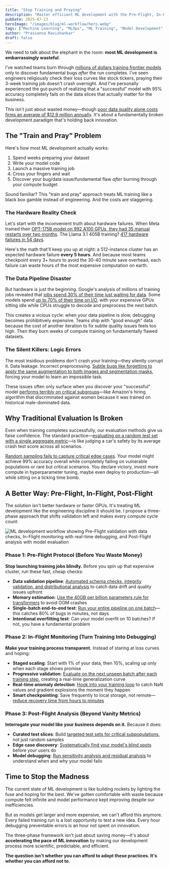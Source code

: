```yaml
---
title: "Stop Training and Praying"
description: "Master efficient ML development with the Pre-Flight, In-Flight, Post-Flight framework. Learn how to catch bugs before expensive training runs, monitor training in real-time, and evaluate models beyond vanity metrics. Stop wasting millions on failed ML experiments."
pubDate: 2025-07-23
heroImage: "/images/blog/ml-workflow/hero.webp"
tags: ["Machine Learning", "MLOps", "ML Training", "Model Development", "Data Pipeline", "ML Engineering", "GPU Training", "Model Evaluation", "ML Workflow", "Training Optimization", "ML Infrastructure", "Data Quality", "Model Debugging", "ML Best Practices", "Compute Efficiency"]
author: "Prassanna Ravishankar"
draft: false
---
```


We need to talk about the elephant in the room: **most ML development is embarrassingly wasteful**.

I've watched teams burn through [millions of dollars training frontier models](https://mindcraft.ai/news/llm-training-costs-plummet/) only to discover fundamental bugs *after* the run completes. I've seen engineers religiously check their loss curves like stock tickers, praying their 3-week training job doesn't crash overnight. And I've personally experienced the gut-punch of realizing that a "successful" model with 95% accuracy completely fails on the data slices that actually matter for the business.

This isn't just about wasted money—though [poor data quality alone costs firms an average of $12.9 million annually](https://howtolearnmachinelearning.com/articles/the-hidden-cost-of-poor-training-data-in-machine-learning/). It's about a fundamentally broken development paradigm that's holding back innovation.

## The "Train and Pray" Problem

Here's how most ML development actually works:

1. Spend weeks preparing your dataset
2. Write your model code
3. Launch a massive training job
4. Cross your fingers and wait
5. Discover your bug/data issue/fundamental flaw *after* burning through your compute budget

Sound familiar? This "train and pray" approach treats ML training like a black box gamble instead of engineering. And the costs are staggering.

### The Hardware Reality Check

Let's start with the inconvenient truth about hardware failures. When Meta trained their [OPT-175B model on 992 A100 GPUs, they had 35 manual restarts over two months](https://aws.amazon.com/blogs/machine-learning/reduce-ml-training-costs-with-amazon-sagemaker-hyperpod/). The Llama 3.1 405B training? [417 hardware failures in 54 days](https://aws.amazon.com/blogs/machine-learning/reduce-ml-training-costs-with-amazon-sagemaker-hyperpod/).

Here's the math that'll keep you up at night: a 512-instance cluster has an expected hardware failure **every 5 hours**. And because most teams checkpoint every 3+ hours to avoid the 30-40 minute save overhead, each failure can waste hours of the most expensive computation on earth.

### The Data Pipeline Disaster

But hardware is just the beginning. Google's analysis of millions of training jobs revealed that [jobs spend 30% of their time just waiting for data](https://www.sigarch.org/the-new-bottlenecks-of-ml-training-a-storage-perspective/). Some models spend [up to 70% of their time on I/O](https://www.sigarch.org/the-new-bottlenecks-of-ml-training-a-storage-perspective/), with your expensive GPUs sitting idle while CPUs struggle to decode and preprocess the next batch.

This creates a vicious cycle: when your data pipeline is slow, debugging becomes prohibitively expensive. Teams ship with "good enough" data because the cost of another iteration to fix subtle quality issues feels too high. Then they burn weeks of compute training on fundamentally flawed datasets.

### The Silent Killers: Logic Errors

The most insidious problems don't crash your training—they silently corrupt it. Data leakage. Incorrect preprocessing. [Subtle bugs like forgetting to apply the same augmentation to both images and segmentation masks](https://www.reddit.com/r/MachineLearning/comments/r8ce7f/discussion_the_most_painful_thing_about_machine/), forcing your model to learn an impossible task.

These issues often only surface when you discover your "successful" model [performs terribly on critical subgroups](https://medium.com/@techwithpraisejames/when-ai-gets-it-wrong-real-stories-of-ai-fails-and-what-we-can-learn-26972dff8b86)—like Amazon's hiring algorithm that discriminated against women because it was trained on historical male-dominated data.

## Why Traditional Evaluation Is Broken

Even when training completes successfully, our evaluation methods give us false confidence. The standard practice—[evaluating on a random test set with a single aggregate metric](https://stats.stackexchange.com/questions/94268/can-a-machine-learning-algorithm-be-evaluated-based-on-a-random-sample)—is like judging a car's safety by its average crash test score across all scenarios.

[Random sampling fails to capture critical edge cases](https://fastercapital.com/topics/understanding-random-sampling-and-its-limitations.html/1). Your model might achieve 99% accuracy overall while completely failing on vulnerable populations or rare but critical scenarios. You declare victory, invest more compute in hyperparameter tuning, maybe even deploy to production—all while sitting on a ticking time bomb.

## A Better Way: Pre-Flight, In-Flight, Post-Flight

The solution isn't better hardware or faster GPUs. It's treating ML development like the engineering discipline it should be. I propose a three-phase approach that shifts validation left and makes every compute cycle count:

![ML development workflow showing Pre-Flight validation with data checks, In-Flight monitoring with real-time debugging, and Post-Flight analysis with model evaluation](/images/blog/ml-workflow/ml-development-phases.webp)

### Phase 1: Pre-Flight Protocol (Before You Waste Money)

**Stop launching training jobs blindly.** Before you spin up that expensive cluster, run these fast, cheap checks:

- **Data validation pipeline**: [Automated schema checks, integrity validation, and distributional analysis](https://www.amazon.science/publications/automated-data-validation-in-machine-learning-systems) to catch data drift and quality issues upfront
- **Memory estimation**: [Use the 40GB per billion parameters rule for transformers](https://www.osc.edu/resources/getting_started/howto/howto_estimating_and_profiling_gpu_memory_usage_for_generative_ai) to avoid OOM crashes
- **Single-batch end-to-end test**: [Run your entire pipeline on one batch](https://lightning.ai/docs/pytorch/stable/debug/debugging_basic.html)—this catches 80% of bugs in minutes, not days
- **Intentional overfitting test**: Can your model overfit on 10 batches? If not, you have a fundamental problem

### Phase 2: In-Flight Monitoring (Turn Training Into Debugging)

**Make your training process transparent.** Instead of staring at loss curves and hoping:

- **Staged scaling**: Start with 1% of your data, then 10%, scaling up only when each stage shows promise
- **Progressive validation**: [Evaluate on the next unseen batch after each training step](https://hunch.net/~jl/projects/prediction_bounds/thesis/mathml/thesisse44.xml), creating a real-time generalization curve
- **Real-time anomaly detection**: [Hook into your training loop](https://github.com/annalena-k/tutorial-pytorch-hooks) to catch NaN values and gradient explosions the moment they happen
- **Smart checkpointing**: Save frequently to local storage, not remote—[reduce recovery time from hours to minutes](https://www.amazon.science/blog/more-efficient-recovery-from-failures-during-large-ml-model-training)

### Phase 3: Post-Flight Analysis (Beyond Vanity Metrics)

**Interrogate your model like your business depends on it.** Because it does:

- **Curated test slices**: Build [targeted test sets for critical subpopulations](https://www.reddit.com/r/MachineLearning/comments/r8ce7f/discussion_the_most_painful_thing_about_machine/), not just random samples
- **Edge case discovery**: [Systematically find your model's blind spots](https://keylabs.ai/blog/identifying-and-annotating-rare-edge-cases-to-improve-model-robustness/) before your users do
- **Model debugging**: [Run sensitivity analysis and residual analysis](https://jphall663.github.io/GWU_rml/tex/lecture_5.pdf) to understand when and why your model fails

## Time to Stop the Madness

The current state of ML development is like building rockets by lighting the fuse and hoping for the best. We've gotten comfortable with waste because compute felt infinite and model performance kept improving despite our inefficiencies.

But as models get larger and more expensive, we can't afford this anymore. Every failed training run is a lost opportunity to test a new idea. Every hour debugging preventable errors is an hour not spent on innovation.

The three-phase framework isn't just about saving money—it's about **accelerating the pace of ML innovation** by making our development process more scientific, predictable, and efficient.

**The question isn't whether you can afford to adopt these practices. It's whether you can afford not to.**
